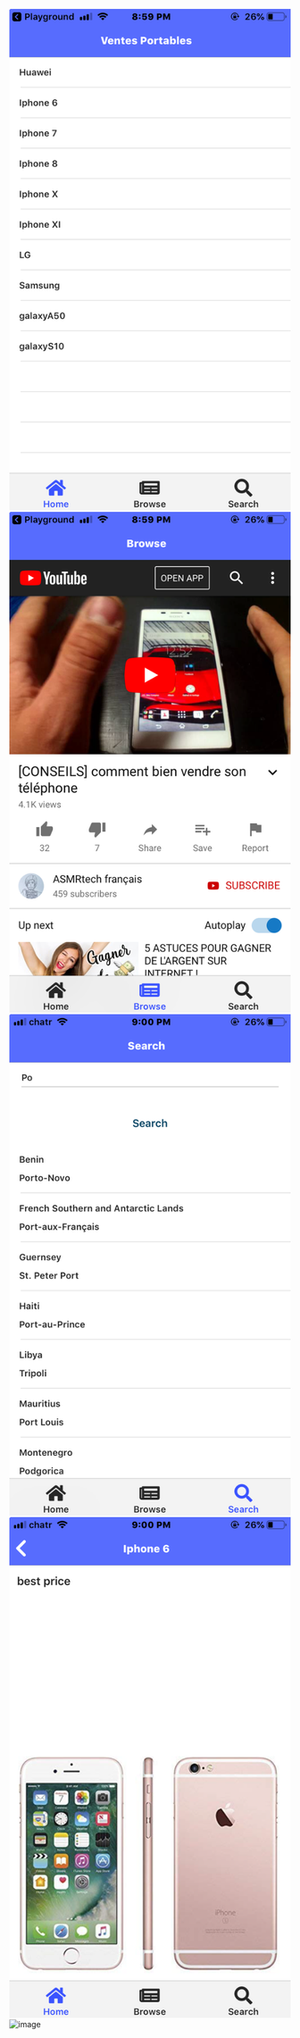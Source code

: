 ![image](https://github.com/CollegeBoreal/INF1083-200-19A-01/blob/master/4.Components/b300111766-tab-ng/IMG-3295.PNG?raw=true)
![image](https://github.com/CollegeBoreal/INF1083-200-19A-01/blob/master/4.Components/b300111766-tab-ng/IMG-3296.PNG?raw=true)
![image](https://github.com/CollegeBoreal/INF1083-200-19A-01/blob/master/4.Components/b300111766-tab-ng/IMG-3297.PNG?raw=true)
![image](https://github.com/CollegeBoreal/INF1083-200-19A-01/blob/master/4.Components/b300111766-tab-ng/IMG-3298.PNG?raw=true)
![image]()
